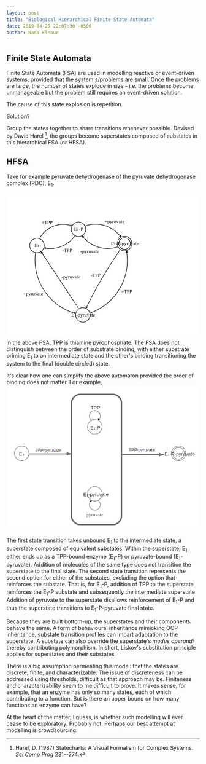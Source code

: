 ```yaml
---
layout: post
title: "Biological Hierarchical Finite State Automata"
date: 2019-04-25 22:07:30 -0500
author: Nada Elnour
---
```



## Finite State Automata

Finite State Automata (FSA) are used in modelling reactive or event-driven systems. provided that the system's/problems are small. Once the problems are large, the number of states explode in size - i.e. the problems become unmanageable but the problem still requires an event-driven solution.

The cause of this state explosion is repetition.

Solution?

Group the states together to share transitions whenever possible. Devised by David Harel [^1], the groups become superstates composed of substates in this hierarchical FSA (or HFSA).

## HFSA

Take for example pyruvate dehydrogenase of the pyruvate dehydrogenase complex (PDC), E<sub>1</sub>. 

![pyDehydro](/imgs/pyDehydro.png)
In the above FSA, TPP is thiamine pyrophosphate. The FSA does not distinguish between the order of substrate binding, with either substrate priming E<sub>1</sub> to an intermediate state and the other's binding transitioning the system to the final (double circled) state. 

It's clear how one can simplify the above automaton provided the order of binding does not matter. For example,
![pyDehydro](/imgs/hfsm.png)

The first state transition takes unbound E<sub>1</sub> to the intermediate state, a superstate composed of equivalent substates. Within the superstate, E<sub>1</sub> either ends up as a TPP-bound enzyme (E<sub>1</sub>-P) or pyruvate-bound (E<sub>1</sub>-pyruvate). Addition of molecules of the same type does not transition the superstate to the final state. The second state transition represents the second option for either of the substates, excluding the option that reinforces the substate. That is, for E<sub>1</sub>-P, addition of TPP to the superstate reinforces the E<sub>1</sub>-P substate and subsequently the intermediate superstate. Addition of pyruvate to the superstate disallows reinforcement of E<sub>1</sub>-P and thus the superstate transitions to E<sub>1</sub>-P-pyruvate final state.

Because they are built bottom-up, the superstates and their components behave the same. A form of behavioural inheritance mimicking OOP inheritance, substate transition profiles can impart adaptation to the superstate. A substate can also override the superstate's *modus operandi* thereby contributing polymorphism. In short, Liskov's substitution principle applies for superstates and their substates.

There is a big assumption permeating this model: that the states are discrete, finite, and characterizable. The issue of discreteness can be addressed using thresholds, difficult as that approach may be. Finiteness and characterizability seem to me difficult to prove. It makes sense, for example, that an enzyme has only so many states, each of which contributing to a function. But is there an upper bound on how many functions an enzyme can have? 

At the heart of the matter, I guess, is whether
such modelling will ever cease to be exploratory. Probably not. Perhaps our best attempt at modelling is crowdsourcing.

[^1]:
    Harel, D. (1987) Statecharts: A Visual Formalism for Complex Systems. *Sci Comp Prog* 231--274.